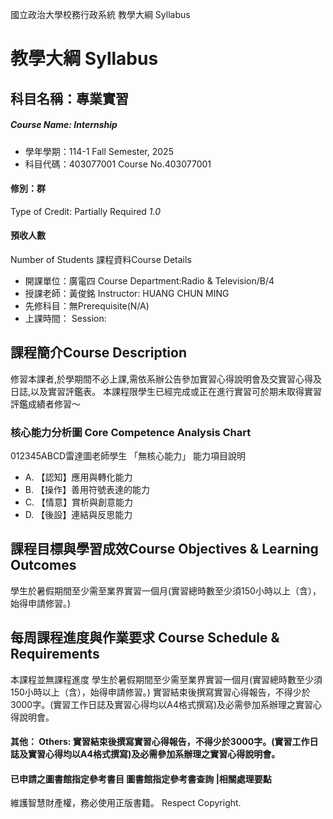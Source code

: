 國立政治大學校務行政系統 教學大綱 Syllabus
# 教學大綱 Syllabus
##  科目名稱：專業實習
#####  Course Name: Internship
  * 學年學期：114-1 Fall Semester, 2025 
  * 科目代碼：403077001 Course No.403077001
#### 修別：群
Type of Credit: Partially Required 
_1.0_
#### 預收人數
Number of Students
課程資料Course Details
  * 開課單位：廣電四 Course Department:Radio & Television/B/4 
  * 授課老師：黃俊銘 Instructor: HUANG CHUN MING 
  * 先修科目：無Prerequisite(N/A)
  * 上課時間： Session: 
##  課程簡介Course Description
修習本課者,於學期間不必上課,需依系辦公告參加實習心得說明會及交實習心得及日誌,以及實習評鑑表。
本課程限學生已經完成或正在進行實習可於期未取得實習評鑑成績者修習～
###  核心能力分析圖 Core Competence Analysis Chart
012345ABCD雷達圖老師學生
「無核心能力」 
能力項目說明
  * A. 【認知】應用與轉化能力
  * B. 【操作】善用符號表達的能力
  * C. 【情意】賞析與創意能力
  * D. 【後設】連結與反思能力
##  課程目標與學習成效Course Objectives & Learning Outcomes 
學生於暑假期間至少需至業界實習一個月(實習總時數至少須150小時以上（含），始得申請修習。)
##  每周課程進度與作業要求 Course Schedule & Requirements
本課程並無課程進度
學生於暑假期間至少需至業界實習一個月(實習總時數至少須150小時以上（含），始得申請修習。)
實習結束後撰寫實習心得報告，不得少於3000字。(實習工作日誌及實習心得均以A4格式撰寫)及必需參加系辦理之實習心得說明會。
####  其他： Others: 實習結束後撰寫實習心得報告，不得少於3000字。(實習工作日誌及實習心得均以A4格式撰寫)及必需參加系辦理之實習心得說明會。 
####  已申請之圖書館指定參考書目  圖書館指定參考書查詢 |相關處理要點
維護智慧財產權，務必使用正版書籍。 Respect Copyright.